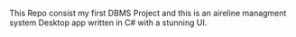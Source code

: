 This Repo consist my first DBMS Project  and this is an aireline managment system Desktop app written in C# with a stunning UI.
